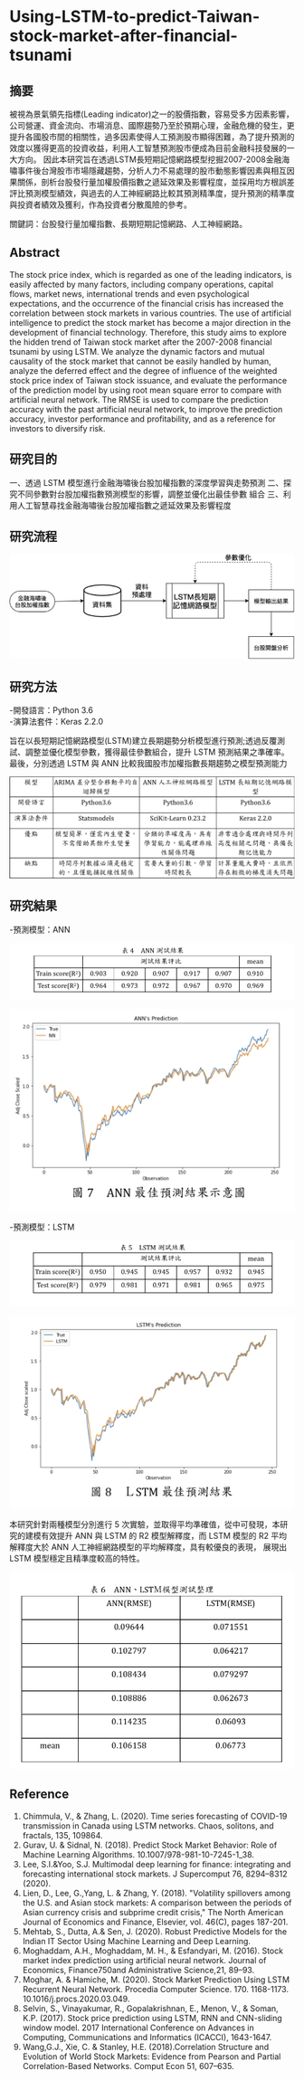 # Using-LSTM-to-predict-Taiwan-stock-market-after-financial-tsunami


## 摘要

被視為景氣領先指標(Leading indicator)之一的股價指數，容易受多方因素影響，公司營運、資金流向、市場消息、國際趨勢乃至於預期心理，金融危機的發生，更提升各國股市間的相關性，過多因素使得人工預測股市顯得困難，為了提升預測的效度以獲得更高的投資收益，利用人工智慧預測股市便成為目前金融科技發展的一大方向。
因此本研究旨在透過LSTM長短期記憶網路模型挖掘2007-2008金融海嘯事件後台灣股市市場隱藏趨勢，分析人力不易處理的股市動態影響因素與相互因果關係，剖析台股發行量加權股價指數之遞延效果及影響程度，並採用均方根誤差評比預測模型績效，與過去的人工神經網路比較其預測精準度，提升預測的精準度與投資者績效及獲利，作為投資者分散風險的參考。

關鍵詞：台股發行量加權指數、長期短期記憶網路、人工神經網路。


## Abstract

The stock price index, which is regarded as one of the leading indicators, is easily affected by many factors, including company operations, capital flows, market news, international trends and even psychological expectations, and the occurrence of the financial crisis has increased the correlation between stock markets in various countries. The use of artificial intelligence to predict the stock market has become a major direction in the development of financial technology.
Therefore, this study aims to explore the hidden trend of Taiwan stock market after the 2007-2008 financial tsunami by using LSTM. We analyze the dynamic factors and mutual causality of the stock market that cannot be easily handled by human, analyze the deferred effect and the degree of influence of the weighted stock price index of Taiwan stock issuance, and evaluate the performance of the prediction model by using root mean square error to compare with artificial neural network. The RMSE is used to compare the prediction accuracy with the past artificial neural network, to improve the prediction accuracy, investor performance and profitability, and as a reference for investors to diversify risk.

## 研究目的

一、透過 LSTM 模型進行金融海嘯後台股加權指數的深度學習與走勢預測
二、探究不同參數對台股加權指數預測模型的影響，調整並優化出最佳參數 組合
三、利用人工智慧尋找金融海嘯後台股加權指數之遞延效果及影響程度


## 研究流程

![image](https://github.com/audi0417/Using-LSTM-to-predict-Taiwan-stock-market-after-financial-tsunami/blob/main/photo/%E5%9C%96%E7%89%87%201.png)


## 研究方法
-開發語言：Python 3.6  
-演算法套件：Keras 2.2.0

旨在以長短期記憶網路模型(LSTM)建立長期趨勢分析模型進行預測;透過反覆測試、調整並優化模型參數，獲得最佳參數組合，提升 LSTM 預測結果之準確率。最後，分別透過 LSTM 與 ANN 比較我國股市加權指數長期趨勢之模型預測能力

![image](https://github.com/audi0417/Using-LSTM-to-predict-Taiwan-stock-market-after-financial-tsunami/blob/main/photo/1645531533168.jpg)


## 研究結果


-預測模型：ANN

![image](https://github.com/audi0417/Using-LSTM-to-predict-Taiwan-stock-market-after-financial-tsunami/blob/main/photo/1645531906204.jpg)

![image](https://github.com/audi0417/Using-LSTM-to-predict-Taiwan-stock-market-after-financial-tsunami/blob/main/photo/1645532921495.jpg)

-預測模型：LSTM

![image](https://github.com/audi0417/Using-LSTM-to-predict-Taiwan-stock-market-after-financial-tsunami/blob/main/photo/1645531916677.jpg)

![image](https://github.com/audi0417/Using-LSTM-to-predict-Taiwan-stock-market-after-financial-tsunami/blob/main/photo/1645532930756.jpg)

本研究針對兩種模型分別進行 5 次實驗，並取得平均準確值，從中可發現，本研究的建模有效提升 ANN 與 LSTM 的 R2 模型解釋度，而 LSTM 模型的 R2 平均解釋度大於 ANN 人工神經網路模型的平均解釋度，具有較優良的表現， 展現出 LSTM 模型穩定且精準度較高的特性。

![image](https://github.com/audi0417/Using-LSTM-to-predict-Taiwan-stock-market-after-financial-tsunami/blob/main/photo/1645533008492.jpg)


  
## Reference

1. Chimmula, V., & Zhang, L. (2020). Time series forecasting of COVID-19 transmission in Canada using LSTM networks. Chaos, solitons, and fractals, 135, 109864.  
2. Gurav, U. & Sidnal, N. (2018). Predict Stock Market Behavior: Role of Machine Learning Algorithms. 10.1007/978-981-10-7245-1_38.  
3. Lee, S.I.&Yoo, S.J. Multimodal deep learning for finance: integrating and forecasting international stock markets. J Supercomput 76, 8294–8312 (2020).  
4. Lien, D., Lee, G.,Yang, L. & Zhang, Y. (2018). "Volatility spillovers among the U.S. and Asian stock markets: A comparison between the periods of Asian currency crisis and subprime credit crisis," The North American Journal of Economics and Finance, Elsevier, vol. 46(C), pages 187-201.  
5. Mehtab, S., Dutta, A.& Sen, J. (2020). Robust Predictive Models for the Indian IT Sector Using Machine Learning and Deep Learning.  
6. Moghaddam, A.H., Moghaddam, M. H., & Esfandyari, M. (2016). Stock market index prediction using artificial neural network. Journal of Economics, Finance750and Administrative Science,21, 89–93.  
7. Moghar, A. & Hamiche, M. (2020). Stock Market Prediction Using LSTM Recurrent Neural Network. Procedia Computer Science. 170. 1168-1173. 10.1016/j.procs.2020.03.049.  
8. Selvin, S., Vinayakumar, R., Gopalakrishnan, E., Menon, V., & Soman, K.P. (2017). Stock price prediction using LSTM, RNN and CNN-sliding window model. 2017 International Conference on Advances in Computing, Communications and Informatics (ICACCI), 1643-1647.  
9. Wang,G.J., Xie, C. & Stanley, H.E. (2018).Correlation Structure and Evolution of World Stock Markets: Evidence from Pearson and Partial Correlation-Based       Networks. Comput Econ 51, 607–635.  


